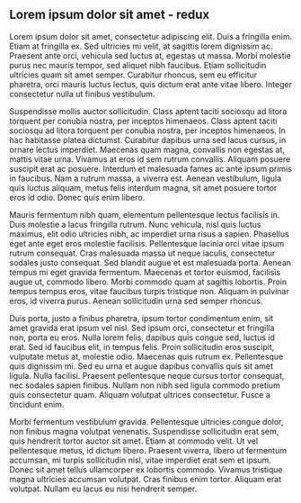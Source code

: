 ## Lorem ipsum dolor sit amet - **redux**
Lorem ipsum dolor sit amet, consectetur adipiscing elit. Duis a fringilla enim. Etiam at fringilla ex. Sed ultricies mi velit, at sagittis lorem dignissim ac. Praesent ante orci, vehicula sed luctus at, egestas ut massa. Morbi molestie purus nec mauris tempor, sed aliquet nibh faucibus. Etiam sollicitudin ultricies quam sit amet semper. Curabitur rhoncus, sem eu efficitur pharetra, orci mauris luctus lectus, quis dictum erat ante vitae libero. Integer consectetur nulla ut finibus vestibulum.

Suspendisse mollis auctor sollicitudin. Class aptent taciti sociosqu ad litora torquent per conubia nostra, per inceptos himenaeos. Class aptent taciti sociosqu ad litora torquent per conubia nostra, per inceptos himenaeos. In hac habitasse platea dictumst. Curabitur dapibus urna sed lacus cursus, in ornare lectus imperdiet. Maecenas quam magna, convallis non egestas at, mattis vitae urna. Vivamus at eros id sem rutrum convallis. Aliquam posuere suscipit erat ac posuere. Interdum et malesuada fames ac ante ipsum primis in faucibus. Nam a rutrum massa, a viverra est. Aenean vestibulum, ligula quis luctus aliquam, metus felis interdum magna, sit amet posuere tortor eros id odio. Donec quis enim libero.

Mauris fermentum nibh quam, elementum pellentesque lectus facilisis in. Duis molestie a lacus fringilla rutrum. Nunc vehicula, nisl quis luctus maximus, elit odio ultricies nibh, ac imperdiet urna risus a sapien. Phasellus eget ante eget eros molestie facilisis. Pellentesque lacinia orci vitae ipsum rutrum consequat. Cras malesuada massa ut neque iaculis, consectetur sodales justo consequat. Sed blandit augue et est malesuada porta. Aenean tempus mi eget gravida fermentum. Maecenas et tortor euismod, facilisis augue ut, commodo libero. Morbi commodo quam at sagittis lobortis. Proin tempus tempus eros, vitae faucibus turpis tristique non. Aliquam in pulvinar eros, id viverra purus. Aenean sollicitudin urna sed semper rhoncus.

Duis porta, justo a finibus pharetra, ipsum tortor condimentum enim, sit amet gravida erat ipsum vel nisl. Sed ipsum orci, consectetur et fringilla non, porta eu eros. Nulla lorem felis, dapibus quis congue sed, luctus id erat. Sed id faucibus elit, in tempus felis. Proin sollicitudin eros suscipit, vulputate metus at, molestie odio. Maecenas quis rutrum ex. Pellentesque quis dignissim mi. Sed eu urna et augue dapibus convallis quis sit amet ligula. Nulla facilisi. Praesent pellentesque neque cursus tortor consequat, nec sodales sapien finibus. Nullam non nibh sed ligula commodo pretium quis consectetur quam. Aliquam volutpat ultrices consectetur. Fusce a tincidunt enim.

Morbi fermentum vestibulum gravida. Pellentesque ultricies congue dolor, non finibus magna volutpat venenatis. Suspendisse sollicitudin erat sem, quis hendrerit tortor auctor sit amet. Etiam at commodo velit. Ut vel pellentesque metus, id dictum libero. Praesent viverra, libero ut fermentum accumsan, mi turpis sollicitudin nisl, vitae imperdiet erat sem et ipsum. Donec sit amet tellus ullamcorper ex lobortis commodo. Vivamus tristique magna ultricies accumsan volutpat. Cras finibus enim tortor. Aliquam erat volutpat. Nullam eu lacus eu nisi hendrerit semper.
